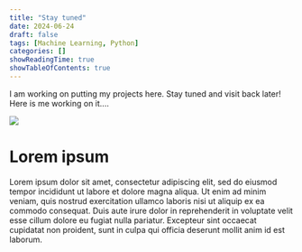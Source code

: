 ```yaml
---
title: "Stay tuned"
date: 2024-06-24
draft: false
tags: [Machine Learning, Python]
categories: []
showReadingTime: true
showTableOfContents: true
---
```


I am working on putting my projects here. Stay tuned and visit back later!
Here is me working on it....

<img src="https://i.gifer.com/Kdxh.gif" align="center"/>

# Lorem ipsum

Lorem ipsum dolor sit amet, consectetur adipiscing elit, sed do eiusmod tempor incididunt ut labore et dolore magna aliqua. Ut enim ad minim veniam, quis nostrud exercitation ullamco laboris nisi ut aliquip ex ea commodo consequat. Duis aute irure dolor in reprehenderit in voluptate velit esse cillum dolore eu fugiat nulla pariatur. Excepteur sint occaecat cupidatat non proident, sunt in culpa qui officia deserunt mollit anim id est laborum.



